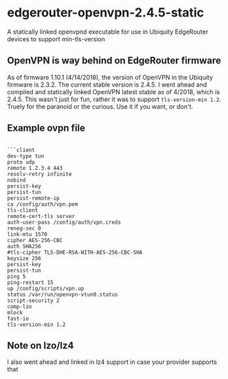 # edgerouter-openvpn-2.4.5-static
A statically linked openvpnd executable for use in Ubiquity EdgeRouter devices to support min-tls-version

## OpenVPN is way behind on EdgeRouter firmware

As of firmware 1.10.1 (4/14/2018), the version of OpenVPN in the Ubiquity firmware is 2.3.2. The current stable version is 2.4.5. I went ahead and compiled and statically linked OpenVPN latest stable as of 4/2018, which is 2.4.5. This wasn't just for fun, rather it was to support `tls-version-min 1.2`. Truely for the paranoid or the curious. Use it if you want, or don't.

## Example ovpn file

```

```client
dev-type tun
proto udp
remote 1.2.3.4 443
resolv-retry infinite
nobind
persist-key
persist-tun
persist-remote-ip
ca /config/auth/vpn.pem
tls-client
remote-cert-tls server
auth-user-pass /config/auth/vpn.creds
reneg-sec 0
link-mtu 1570
cipher AES-256-CBC
auth SHA256
#tls-cipher TLS-DHE-RSA-WITH-AES-256-CBC-SHA
keysize 256
persist-key
persist-tun
ping 5
ping-restart 15
up /config/scripts/vpn.up
status /var/run/openvpn-vtun0.status
script-security 2
comp-lzo
mlock
fast-io
tls-version-min 1.2
```

## Note on lzo/lz4

I also went ahead and linked in lz4 support in case your provider supports that
